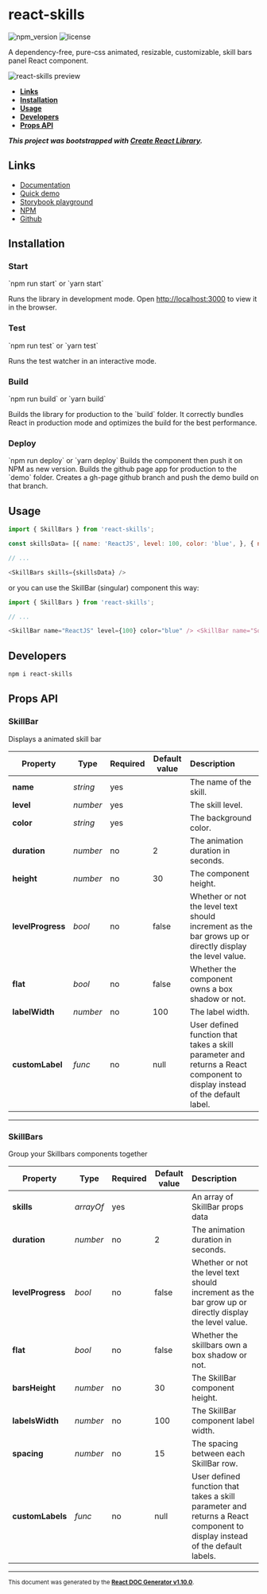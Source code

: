 # react-skills

![npm_version](https://img.shields.io/npm/v/react-skills)
![license](https://img.shields.io/npm/l/react-skills)

A dependency-free, pure-css animated, resizable, customizable, skill bars panel React component.

![react-skills preview](https://repository-images.githubusercontent.com/260488185/fa955200-8c9f-11ea-91d8-d8307c6c288c)

- **[Links](#links)**
- **[Installation](#install)**
- **[Usage](#usage)**
- **[Developers](#dev)**
- **[Props API](#propsapi)**

***This project was bootstrapped with [Create React Library](https://github.com/dimimikadze/create-react-library).***

<a name="links"></a>
## Links

- [Documentation](https://kevincastejon.github.io/react-skills/documentation)
- [Quick demo](https://kevincastejon.github.io/react-skills/)
- [Storybook playground](https://kevincastejon.github.io/react-skills/storybook)
- [NPM](https://www.npmjs.com/package/react-skills)
- [Github](https://github.com/kevincastejon/react-skills)

<a name="install"></a>
## Installation

### Start
&#x60;npm run start&#x60; or &#x60;yarn start&#x60;

Runs the library in development mode. Open [http://localhost:3000](http://localhost:3000) to view it in the browser.

### Test
&#x60;npm run test&#x60; or &#x60;yarn test&#x60;

Runs the test watcher in an interactive mode.

### Build
&#x60;npm run build&#x60; or &#x60;yarn build&#x60;

Builds the library for production to the &#x60;build&#x60; folder.
It correctly bundles React in production mode and optimizes the build for the best performance.

### Deploy
&#x60;npm run deploy&#x60; or &#x60;yarn deploy&#x60;
Builds the component then push it on NPM as new version.
Builds the github page app for production to the &#x60;demo&#x60; folder.
Creates a gh-page github branch and push the demo build on that branch.


<a name="usage"></a>
## Usage

```js
import { SkillBars } from 'react-skills';

const skillsData= [{ name: 'ReactJS', level: 100, color: 'blue', }, { name: 'SomeOtherTech', level: 85, color: 'red', }]

// ...

<SkillBars skills={skillsData} /> 
```

or you can use the SkillBar (singular) component this way:
```js
import { SkillBars } from 'react-skills';

// ...

<SkillBar name="ReactJS" level={100} color="blue" /> <SkillBar name="SomeOtherTech" level={80} color="red" />
```


<a name="dev"></a>
## Developers

```bash
npm i react-skills
```


<a name="propsapi"></a>
## Props API


### SkillBar

Displays a animated skill bar   




| Property | Type | Required | Default value | Description |
|-----|-----|-----|-----|:-----|
|**name**|*string*|yes||The name of the skill.|
|**level**|*number*|yes||The skill level.|
|**color**|*string*|yes||The background color.|
|**duration**|*number*|no|2|The animation duration in seconds.|
|**height**|*number*|no|30|The component height.|
|**levelProgress**|*bool*|no|false|Whether or not the level text should increment as the bar grows up or directly display the level value.|
|**flat**|*bool*|no|false|Whether the component owns a box shadow or not.|
|**labelWidth**|*number*|no|100|The label width.|
|**customLabel**|*func*|no|null|User defined function that takes a skill parameter and returns a React component to display instead of the default label.|

-----

### SkillBars

Group your Skillbars components together   




| Property | Type | Required | Default value | Description |
|-----|-----|-----|-----|:-----|
|**skills**|*arrayOf*|yes||An array of SkillBar props data|
|**duration**|*number*|no|2|The animation duration in seconds.|
|**levelProgress**|*bool*|no|false|Whether or not the level text should increment as the bar grow up or directly display the level value.|
|**flat**|*bool*|no|false|Whether the skillbars own a box shadow or not.|
|**barsHeight**|*number*|no|30|The SkillBar component height.|
|**labelsWidth**|*number*|no|100|The SkillBar component label width.|
|**spacing**|*number*|no|15|The spacing between each SkillBar row.|
|**customLabels**|*func*|no|null|User defined function that takes a skill parameter and returns a React component to display instead of the default labels.|

-----

<sub>This document was generated by the <a href="https://github.com/kevincastejon/react-doc-generator" target="_blank">**React DOC Generator v1.10.0**</a>.</sub>
